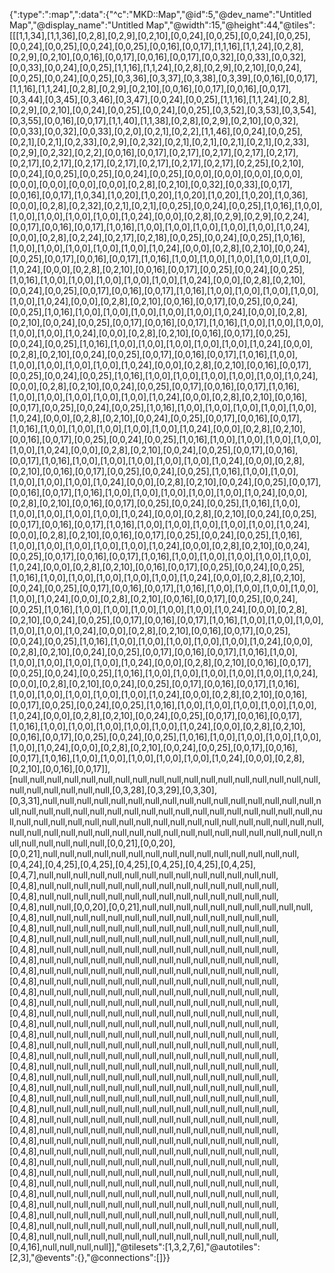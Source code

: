 {":type":":map",":data":{"^c":"MKD::Map","@id":5,"@dev_name":"Untitled Map","@display_name":"Untitled Map","@width":15,"@height":44,"@tiles":[[[1,1,34],[1,1,36],[0,2,8],[0,2,9],[0,2,10],[0,0,24],[0,0,25],[0,0,24],[0,0,25],[0,0,24],[0,0,25],[0,0,24],[0,0,25],[0,0,16],[0,0,17],[1,1,16],[1,1,24],[0,2,8],[0,2,9],[0,2,10],[0,0,16],[0,0,17],[0,0,16],[0,0,17],[0,0,32],[0,0,33],[0,0,32],[0,0,33],[0,0,24],[0,0,25],[1,1,16],[1,1,24],[0,2,8],[0,2,9],[0,2,10],[0,0,24],[0,0,25],[0,0,24],[0,0,25],[0,3,36],[0,3,37],[0,3,38],[0,3,39],[0,0,16],[0,0,17],[1,1,16],[1,1,24],[0,2,8],[0,2,9],[0,2,10],[0,0,16],[0,0,17],[0,0,16],[0,0,17],[0,3,44],[0,3,45],[0,3,46],[0,3,47],[0,0,24],[0,0,25],[1,1,16],[1,1,24],[0,2,8],[0,2,9],[0,2,10],[0,0,24],[0,0,25],[0,0,24],[0,0,25],[0,3,52],[0,3,53],[0,3,54],[0,3,55],[0,0,16],[0,0,17],[1,1,40],[1,1,38],[0,2,8],[0,2,9],[0,2,10],[0,0,32],[0,0,33],[0,0,32],[0,0,33],[0,2,0],[0,2,1],[0,2,2],[1,1,46],[0,0,24],[0,0,25],[0,2,1],[0,2,1],[0,2,33],[0,2,9],[0,2,32],[0,2,1],[0,2,1],[0,2,1],[0,2,1],[0,2,33],[0,2,9],[0,2,32],[0,2,2],[0,0,16],[0,0,17],[0,2,17],[0,2,17],[0,2,17],[0,2,17],[0,2,17],[0,2,17],[0,2,17],[0,2,17],[0,2,17],[0,2,17],[0,2,17],[0,2,25],[0,2,10],[0,0,24],[0,0,25],[0,0,25],[0,0,24],[0,0,25],[0,0,0],[0,0,0],[0,0,0],[0,0,0],[0,0,0],[0,0,0],[0,0,0],[0,0,0],[0,2,8],[0,2,10],[0,0,32],[0,0,33],[0,0,17],[0,0,16],[0,0,17],[1,0,34],[1,0,20],[1,0,20],[1,0,20],[1,0,20],[1,0,20],[1,0,36],[0,0,0],[0,2,8],[0,2,32],[0,2,1],[0,2,1],[0,0,25],[0,0,24],[0,0,25],[1,0,16],[1,0,0],[1,0,0],[1,0,0],[1,0,0],[1,0,0],[1,0,24],[0,0,0],[0,2,8],[0,2,9],[0,2,9],[0,2,24],[0,0,17],[0,0,16],[0,0,17],[1,0,16],[1,0,0],[1,0,0],[1,0,0],[1,0,0],[1,0,0],[1,0,24],[0,0,0],[0,2,8],[0,2,24],[0,2,17],[0,2,18],[0,0,25],[0,0,24],[0,0,25],[1,0,16],[1,0,0],[1,0,0],[1,0,0],[1,0,0],[1,0,0],[1,0,24],[0,0,0],[0,2,8],[0,2,10],[0,0,24],[0,0,25],[0,0,17],[0,0,16],[0,0,17],[1,0,16],[1,0,0],[1,0,0],[1,0,0],[1,0,0],[1,0,0],[1,0,24],[0,0,0],[0,2,8],[0,2,10],[0,0,16],[0,0,17],[0,0,25],[0,0,24],[0,0,25],[1,0,16],[1,0,0],[1,0,0],[1,0,0],[1,0,0],[1,0,0],[1,0,24],[0,0,0],[0,2,8],[0,2,10],[0,0,24],[0,0,25],[0,0,17],[0,0,16],[0,0,17],[1,0,16],[1,0,0],[1,0,0],[1,0,0],[1,0,0],[1,0,0],[1,0,24],[0,0,0],[0,2,8],[0,2,10],[0,0,16],[0,0,17],[0,0,25],[0,0,24],[0,0,25],[1,0,16],[1,0,0],[1,0,0],[1,0,0],[1,0,0],[1,0,0],[1,0,24],[0,0,0],[0,2,8],[0,2,10],[0,0,24],[0,0,25],[0,0,17],[0,0,16],[0,0,17],[1,0,16],[1,0,0],[1,0,0],[1,0,0],[1,0,0],[1,0,0],[1,0,24],[0,0,0],[0,2,8],[0,2,10],[0,0,16],[0,0,17],[0,0,25],[0,0,24],[0,0,25],[1,0,16],[1,0,0],[1,0,0],[1,0,0],[1,0,0],[1,0,0],[1,0,24],[0,0,0],[0,2,8],[0,2,10],[0,0,24],[0,0,25],[0,0,17],[0,0,16],[0,0,17],[1,0,16],[1,0,0],[1,0,0],[1,0,0],[1,0,0],[1,0,0],[1,0,24],[0,0,0],[0,2,8],[0,2,10],[0,0,16],[0,0,17],[0,0,25],[0,0,24],[0,0,25],[1,0,16],[1,0,0],[1,0,0],[1,0,0],[1,0,0],[1,0,0],[1,0,24],[0,0,0],[0,2,8],[0,2,10],[0,0,24],[0,0,25],[0,0,17],[0,0,16],[0,0,17],[1,0,16],[1,0,0],[1,0,0],[1,0,0],[1,0,0],[1,0,0],[1,0,24],[0,0,0],[0,2,8],[0,2,10],[0,0,16],[0,0,17],[0,0,25],[0,0,24],[0,0,25],[1,0,16],[1,0,0],[1,0,0],[1,0,0],[1,0,0],[1,0,0],[1,0,24],[0,0,0],[0,2,8],[0,2,10],[0,0,24],[0,0,25],[0,0,17],[0,0,16],[0,0,17],[1,0,16],[1,0,0],[1,0,0],[1,0,0],[1,0,0],[1,0,0],[1,0,24],[0,0,0],[0,2,8],[0,2,10],[0,0,16],[0,0,17],[0,0,25],[0,0,24],[0,0,25],[1,0,16],[1,0,0],[1,0,0],[1,0,0],[1,0,0],[1,0,0],[1,0,24],[0,0,0],[0,2,8],[0,2,10],[0,0,24],[0,0,25],[0,0,17],[0,0,16],[0,0,17],[1,0,16],[1,0,0],[1,0,0],[1,0,0],[1,0,0],[1,0,0],[1,0,24],[0,0,0],[0,2,8],[0,2,10],[0,0,16],[0,0,17],[0,0,25],[0,0,24],[0,0,25],[1,0,16],[1,0,0],[1,0,0],[1,0,0],[1,0,0],[1,0,0],[1,0,24],[0,0,0],[0,2,8],[0,2,10],[0,0,24],[0,0,25],[0,0,17],[0,0,16],[0,0,17],[1,0,16],[1,0,0],[1,0,0],[1,0,0],[1,0,0],[1,0,0],[1,0,24],[0,0,0],[0,2,8],[0,2,10],[0,0,16],[0,0,17],[0,0,25],[0,0,24],[0,0,25],[1,0,16],[1,0,0],[1,0,0],[1,0,0],[1,0,0],[1,0,0],[1,0,24],[0,0,0],[0,2,8],[0,2,10],[0,0,24],[0,0,25],[0,0,17],[0,0,16],[0,0,17],[1,0,16],[1,0,0],[1,0,0],[1,0,0],[1,0,0],[1,0,0],[1,0,24],[0,0,0],[0,2,8],[0,2,10],[0,0,16],[0,0,17],[0,0,25],[0,0,24],[0,0,25],[1,0,16],[1,0,0],[1,0,0],[1,0,0],[1,0,0],[1,0,0],[1,0,24],[0,0,0],[0,2,8],[0,2,10],[0,0,24],[0,0,25],[0,0,17],[0,0,16],[0,0,17],[1,0,16],[1,0,0],[1,0,0],[1,0,0],[1,0,0],[1,0,0],[1,0,24],[0,0,0],[0,2,8],[0,2,10],[0,0,16],[0,0,17],[0,0,25],[0,0,24],[0,0,25],[1,0,16],[1,0,0],[1,0,0],[1,0,0],[1,0,0],[1,0,0],[1,0,24],[0,0,0],[0,2,8],[0,2,10],[0,0,24],[0,0,25],[0,0,17],[0,0,16],[0,0,17],[1,0,16],[1,0,0],[1,0,0],[1,0,0],[1,0,0],[1,0,0],[1,0,24],[0,0,0],[0,2,8],[0,2,10],[0,0,16],[0,0,17],[0,0,25],[0,0,24],[0,0,25],[1,0,16],[1,0,0],[1,0,0],[1,0,0],[1,0,0],[1,0,0],[1,0,24],[0,0,0],[0,2,8],[0,2,10],[0,0,24],[0,0,25],[0,0,17],[0,0,16],[0,0,17],[1,0,16],[1,0,0],[1,0,0],[1,0,0],[1,0,0],[1,0,0],[1,0,24],[0,0,0],[0,2,8],[0,2,10],[0,0,16],[0,0,17],[0,0,25],[0,0,24],[0,0,25],[1,0,16],[1,0,0],[1,0,0],[1,0,0],[1,0,0],[1,0,0],[1,0,24],[0,0,0],[0,2,8],[0,2,10],[0,0,24],[0,0,25],[0,0,17],[0,0,16],[0,0,17],[1,0,16],[1,0,0],[1,0,0],[1,0,0],[1,0,0],[1,0,0],[1,0,24],[0,0,0],[0,2,8],[0,2,10],[0,0,16],[0,0,17],[0,0,25],[0,0,24],[0,0,25],[1,0,16],[1,0,0],[1,0,0],[1,0,0],[1,0,0],[1,0,0],[1,0,24],[0,0,0],[0,2,8],[0,2,10],[0,0,24],[0,0,25],[0,0,17],[0,0,16],[0,0,17],[1,0,16],[1,0,0],[1,0,0],[1,0,0],[1,0,0],[1,0,0],[1,0,24],[0,0,0],[0,2,8],[0,2,10],[0,0,16],[0,0,17],[0,0,25],[0,0,24],[0,0,25],[1,0,16],[1,0,0],[1,0,0],[1,0,0],[1,0,0],[1,0,0],[1,0,24],[0,0,0],[0,2,8],[0,2,10],[0,0,24],[0,0,25],[0,0,17],[0,0,16],[0,0,17],[1,0,16],[1,0,0],[1,0,0],[1,0,0],[1,0,0],[1,0,0],[1,0,24],[0,0,0],[0,2,8],[0,2,10],[0,0,16],[0,0,17],[0,0,25],[0,0,24],[0,0,25],[1,0,16],[1,0,0],[1,0,0],[1,0,0],[1,0,0],[1,0,0],[1,0,24],[0,0,0],[0,2,8],[0,2,10],[0,0,24],[0,0,25],[0,0,17],[0,0,16],[0,0,17],[1,0,16],[1,0,0],[1,0,0],[1,0,0],[1,0,0],[1,0,0],[1,0,24],[0,0,0],[0,2,8],[0,2,10],[0,0,16],[0,0,17]],[null,null,null,null,null,null,null,null,null,null,null,null,null,null,null,null,null,null,null,null,null,null,null,null,[0,3,28],[0,3,29],[0,3,30],[0,3,31],null,null,null,null,null,null,null,null,null,null,null,null,null,null,null,null,null,null,null,null,null,null,null,null,null,null,null,null,null,null,null,null,null,null,null,null,null,null,null,null,null,null,null,null,null,null,null,null,null,null,null,null,null,null,null,null,null,null,null,null,null,null,null,null,null,null,null,null,null,null,null,null,null,null,null,null,null,[0,0,21],[0,0,20],[0,0,21],null,null,null,null,null,null,null,null,null,null,null,null,null,null,null,[0,4,24],[0,4,25],[0,4,25],[0,4,25],[0,4,25],[0,4,25],[0,4,25],[0,4,7],null,null,null,null,null,null,null,null,null,null,null,null,null,null,[0,4,8],null,null,null,null,null,null,null,null,null,null,null,null,null,null,[0,4,8],null,null,null,null,null,null,null,null,null,null,null,null,null,null,[0,4,8],null,null,[0,0,20],[0,0,21],null,null,null,null,null,null,null,null,null,null,[0,4,8],null,null,null,null,null,null,null,null,null,null,null,null,null,null,[0,4,8],null,null,null,null,null,null,null,null,null,null,null,null,null,null,[0,4,8],null,null,null,null,null,null,null,null,null,null,null,null,null,null,[0,4,8],null,null,null,null,null,null,null,null,null,null,null,null,null,null,[0,4,8],null,null,null,null,null,null,null,null,null,null,null,null,null,null,[0,4,8],null,null,null,null,null,null,null,null,null,null,null,null,null,null,[0,4,8],null,null,null,null,null,null,null,null,null,null,null,null,null,null,[0,4,8],null,null,null,null,null,null,null,null,null,null,null,null,null,null,[0,4,8],null,null,null,null,null,null,null,null,null,null,null,null,null,null,[0,4,8],null,null,null,null,null,null,null,null,null,null,null,null,null,null,[0,4,8],null,null,null,null,null,null,null,null,null,null,null,null,null,null,[0,4,8],null,null,null,null,null,null,null,null,null,null,null,null,null,null,[0,4,8],null,null,null,null,null,null,null,null,null,null,null,null,null,null,[0,4,8],null,null,null,null,null,null,null,null,null,null,null,null,null,null,[0,4,8],null,null,null,null,null,null,null,null,null,null,null,null,null,null,[0,4,8],null,null,null,null,null,null,null,null,null,null,null,null,null,null,[0,4,8],null,null,null,null,null,null,null,null,null,null,null,null,null,null,[0,4,8],null,null,null,null,null,null,null,null,null,null,null,null,null,null,[0,4,8],null,null,null,null,null,null,null,null,null,null,null,null,null,null,[0,4,8],null,null,null,null,null,null,null,null,null,null,null,null,null,null,[0,4,8],null,null,null,null,null,null,null,null,null,null,null,null,null,null,[0,4,8],null,null,null,null,null,null,null,null,null,null,null,null,null,null,[0,4,8],null,null,null,null,null,null,null,null,null,null,null,null,null,null,[0,4,8],null,null,null,null,null,null,null,null,null,null,null,null,null,null,[0,4,8],null,null,null,null,null,null,null,null,null,null,null,null,null,null,[0,4,8],null,null,null,null,null,null,null,null,null,null,null,null,null,null,[0,4,8],null,null,null,null,null,null,null,null,null,null,null,null,null,null,[0,4,8],null,null,null,null,null,null,null,null,null,null,null,null,null,null,[0,4,8],null,null,null,null,null,null,null,null,null,null,null,null,null,null,[0,4,8],null,null,null,null,null,null,null,null,null,null,null,null,null,null,[0,4,8],null,null,null,null,null,null,null,null,null,null,null,null,null,null,[0,4,16],null,null,null,null]],"@tilesets":[1,3,2,7,6],"@autotiles":[2,3],"@events":{},"@connections":[]}}